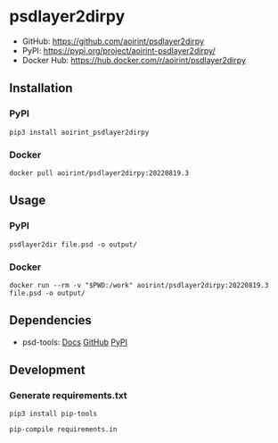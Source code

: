 # psdlayer2dirpy

- GitHub: <https://github.com/aoirint/psdlayer2dirpy>
- PyPI: <https://pypi.org/project/aoirint-psdlayer2dirpy/>
- Docker Hub: <https://hub.docker.com/r/aoirint/psdlayer2dirpy>

## Installation

### PyPI

```shell
pip3 install aoirint_psdlayer2dirpy
```

### Docker

```shell
docker pull aoirint/psdlayer2dirpy:20220819.3
```

## Usage

### PyPI

```shell
psdlayer2dir file.psd -o output/
```

### Docker

```shell
docker run --rm -v "$PWD:/work" aoirint/psdlayer2dirpy:20220819.3 file.psd -o output/
```

## Dependencies

- psd-tools: [Docs](https://psd-tools.readthedocs.io/en/latest/) [GitHub](https://github.com/psd-tools/psd-tools) [PyPI](https://pypi.org/project/psd-tools/)


## Development

### Generate requirements.txt

```shell
pip3 install pip-tools

pip-compile requirements.in
```
